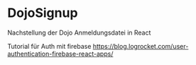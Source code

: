 # DojoSignup
Nachstellung der Dojo Anmeldungsdatei in React

Tutorial für Auth mit firebase
https://blog.logrocket.com/user-authentication-firebase-react-apps/
